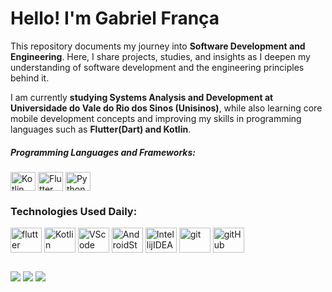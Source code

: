 # Hello! I'm Gabriel França
This repository documents my journey into **Software Development and Engineering**. Here, I share projects, studies, and insights as I deepen my understanding of software development and the engineering principles behind it.

I am currently **studying Systems Analysis and Development at Universidade do Vale do Rio dos Sinos (Unisinos)**, while also learning core mobile development concepts and improving my skills in programming languages such as **Flutter(Dart) and Kotlin**.

##### Programming Languages and Frameworks:
<div>
  <img align="center" alt="Kotlin" height="30" width="40" src="https://cdn.jsdelivr.net/gh/devicons/devicon@latest/icons/kotlin/kotlin-original.svg" />
  <img align="center" alt="Flutter" height="30" width="40" src="https://cdn.jsdelivr.net/gh/devicons/devicon@latest/icons/flutter/flutter-original.svg" />
  <img align="center" alt="Python" height="30" width="40" src="https://cdn.jsdelivr.net/gh/devicons/devicon@latest/icons/python/python-original.svg" />
<div> 

### Technologies Used Daily:
<div> 
  <img align="center" alt="flutter" height="40" width="50" src="https://cdn.jsdelivr.net/gh/devicons/devicon@latest/icons/flutter/flutter-original.svg" />
  <img align="center" alt="Kotlin" height="40" width="50" src="https://cdn.jsdelivr.net/gh/devicons/devicon@latest/icons/kotlin/kotlin-original.svg" />
  <img align="center" alt="VScode" height="40" width="50" src="https://cdn.jsdelivr.net/gh/devicons/devicon@latest/icons/vscode/vscode-original.svg" />
  <img align="center" alt="AndroidStudio" height="40" width="50" src="https://cdn.jsdelivr.net/gh/devicons/devicon@latest/icons/androidstudio/androidstudio-original.svg" />
  <img align="center" alt="IntellijIDEA" height="40" width="50" src="https://cdn.jsdelivr.net/gh/devicons/devicon@latest/icons/intellij/intellij-original.svg" />
  <img align="center" alt="git" height="40" width="50" src="https://cdn.jsdelivr.net/gh/devicons/devicon@latest/icons/git/git-original.svg" />
  <img align="center" alt="gitHub" height="40" width="50" src="https://cdn.jsdelivr.net/gh/devicons/devicon@latest/icons/github/github-original.svg" />
<div> 

##

<div> 
  <a href="mailto:gabrielgfranca7@gmail.com" target="_blank"><img src="https://img.shields.io/badge/Gmail-D14836?style=for-the-badge&logo=gmail&logoColor=white" target="_blank"></a>
  <a href="https://www.linkedin.com/in/gabriel-fran%C3%A7a-b73899216/" target="_blank"><img src="https://img.shields.io/badge/LinkedIn-0077B5?style=for-the-badge&logo=linkedin&logoColor=white" target="_blank"></a>
  <a href="https://leetcode.com/u/GabrielgFranca/" target="_blank"><img src="https://img.shields.io/badge/-LeetCode-FFA116?style=for-the-badge&logo=LeetCode&logoColor=black" target="_blank"></a>
</div>
 
